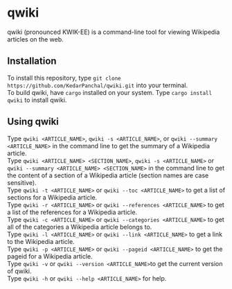 # qwiki 
qwiki (pronounced KWIK-EE) is a command-line tool for viewing Wikipedia articles on the web. 

## Installation
To install this repository, type `git clone https://github.com/KedarPanchal/qwiki.git` into your terminal.  
To build qwiki, have `cargo` installed on your system. Type `cargo install qwiki` to install qwiki.

## Using qwiki 
Type `qwiki <ARTICLE_NAME>`, `qwiki -s <ARTICLE_NAME>`, or `qwiki --summary <ARTICLE_NAME>` in the command line to get the summary of a Wikipedia article.   
Type `qwiki <ARTICLE_NAME> <SECTION_NAME>`, `qwiki -s <ARTICLE_NAME>` or `qwiki --summary <ARTICLE_NAME> <SECTION_NAME>` in the command line to get the content of a section of a Wikipedia article (section names are case sensitive).   
Type `qwiki -t <ARTICLE_NAME>` or `qwiki --toc <ARTICLE_NAME>` to get a list of sections for a Wikipedia article.   
Type `qwiki -r <ARTICLE_NAME>` or `qwiki --references <ARTICLE_NAME>` to get a list of the references for a Wikipedia article.  
Type `qwiki -c <ARTICLE_NAME>` or `qwiki --categories <ARTICLE_NAME>` to get all of the categories a Wikipedia article belongs to.  
Type `qwiki -l <ARTICLE_NAME>` or `qwiki --link <ARTICLE_NAME>` to get a link to the Wikipedia article.  
Type `qwiki -p <ARTICLE_NAME>` or `qwiki --pageid <ARTICLE_NAME>` to get the pageid for a Wikipedia article.  
Type `qwiki -v` or `qwiki --version <ARTICLE_NAME>`to get the current version of qwiki.  
Type `qwiki -h` or `qwiki --help <ARTICLE_NAME>` for help.  
